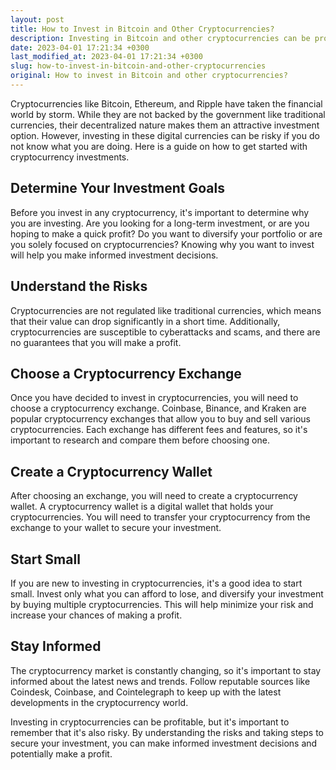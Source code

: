 ```yaml
---
layout: post
title: How to Invest in Bitcoin and Other Cryptocurrencies?
description: Investing in Bitcoin and other cryptocurrencies can be profitable but risky. Here's a guide on how to get started with cryptocurrency investments.
date: 2023-04-01 17:21:34 +0300
last_modified_at: 2023-04-01 17:21:34 +0300
slug: how-to-invest-in-bitcoin-and-other-cryptocurrencies
original: How to invest in Bitcoin and other cryptocurrencies?
---
```

Cryptocurrencies like Bitcoin, Ethereum, and Ripple have taken the financial world by storm. While they are not backed by the government like traditional currencies, their decentralized nature makes them an attractive investment option. However, investing in these digital currencies can be risky if you do not know what you are doing. Here is a guide on how to get started with cryptocurrency investments.

## Determine Your Investment Goals

Before you invest in any cryptocurrency, it's important to determine why you are investing. Are you looking for a long-term investment, or are you hoping to make a quick profit? Do you want to diversify your portfolio or are you solely focused on cryptocurrencies? Knowing why you want to invest will help you make informed investment decisions.

## Understand the Risks

Cryptocurrencies are not regulated like traditional currencies, which means that their value can drop significantly in a short time. Additionally, cryptocurrencies are susceptible to cyberattacks and scams, and there are no guarantees that you will make a profit.

## Choose a Cryptocurrency Exchange

Once you have decided to invest in cryptocurrencies, you will need to choose a cryptocurrency exchange. Coinbase, Binance, and Kraken are popular cryptocurrency exchanges that allow you to buy and sell various cryptocurrencies. Each exchange has different fees and features, so it's important to research and compare them before choosing one.

## Create a Cryptocurrency Wallet

After choosing an exchange, you will need to create a cryptocurrency wallet. A cryptocurrency wallet is a digital wallet that holds your cryptocurrencies. You will need to transfer your cryptocurrency from the exchange to your wallet to secure your investment.

## Start Small

If you are new to investing in cryptocurrencies, it's a good idea to start small. Invest only what you can afford to lose, and diversify your investment by buying multiple cryptocurrencies. This will help minimize your risk and increase your chances of making a profit.

## Stay Informed

The cryptocurrency market is constantly changing, so it's important to stay informed about the latest news and trends. Follow reputable sources like Coindesk, Coinbase, and Cointelegraph to keep up with the latest developments in the cryptocurrency world.

Investing in cryptocurrencies can be profitable, but it's important to remember that it's also risky. By understanding the risks and taking steps to secure your investment, you can make informed investment decisions and potentially make a profit.